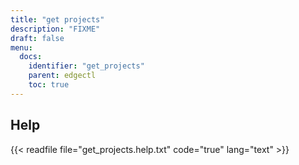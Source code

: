 ```yaml
---
title: "get projects"
description: "FIXME"
draft: false
menu:
  docs:
    identifier: "get_projects"
    parent: edgectl
    toc: true
---
```


## Help

{{< readfile file="get_projects.help.txt" code="true" lang="text" >}}
